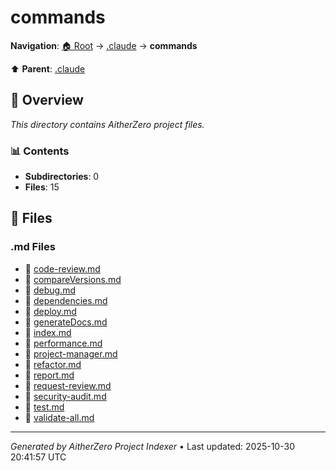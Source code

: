 # commands

**Navigation**: [🏠 Root](../../index.md) → [.claude](../index.md) → **commands**

⬆️ **Parent**: [.claude](../index.md)

## 📖 Overview

*This directory contains AitherZero project files.*

### 📊 Contents

- **Subdirectories**: 0
- **Files**: 15

## 📄 Files

### .md Files

- 📝 [code-review.md](./code-review.md)
- 📝 [compareVersions.md](./compareVersions.md)
- 📝 [debug.md](./debug.md)
- 📝 [dependencies.md](./dependencies.md)
- 📝 [deploy.md](./deploy.md)
- 📝 [generateDocs.md](./generateDocs.md)
- 📝 [index.md](./index.md)
- 📝 [performance.md](./performance.md)
- 📝 [project-manager.md](./project-manager.md)
- 📝 [refactor.md](./refactor.md)
- 📝 [report.md](./report.md)
- 📝 [request-review.md](./request-review.md)
- 📝 [security-audit.md](./security-audit.md)
- 📝 [test.md](./test.md)
- 📝 [validate-all.md](./validate-all.md)

---

*Generated by AitherZero Project Indexer* • Last updated: 2025-10-30 20:41:57 UTC

